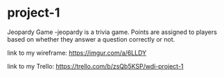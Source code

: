 # project-1
Jeopardy Game
-jeopardy is a trivia game. Points are assigned to players based on whether they answer a question correctly or not.


link to my wireframe: https://imgur.com/a/6LLDY

link to my Trello:
https://trello.com/b/zsQb5KSP/wdi-project-1
